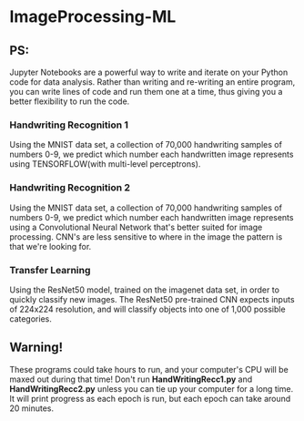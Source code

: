 # ImageProcessing-ML

## PS:
Jupyter Notebooks are a powerful way to write and iterate on your Python code for data analysis. Rather than writing and re-writing an entire program, you can write lines of code and run them one at a time, thus giving you a better flexibility to run the code.

### Handwriting Recognition 1
Using the MNIST data set, a collection of 70,000 handwriting samples of numbers 0-9, we predict which number each handwritten image represents using TENSORFLOW(with multi-level perceptrons).

### Handwriting Recognition 2
Using the MNIST data set, a collection of 70,000 handwriting samples of numbers 0-9, we predict which number each handwritten image represents using a Convolutional Neural Network that's better suited for image processing. CNN's are less sensitive to where in the image the pattern is that we're looking for.

### Transfer Learning
Using the ResNet50 model, trained on the imagenet data set, in order to quickly classify new images. The ResNet50 pre-trained CNN expects inputs of 224x224 resolution, and will classify objects into one of 1,000 possible categories.

## Warning!
These programs could take hours to run, and your computer's CPU will be maxed out during that time! Don't run **HandWritingRecc1.py** and **HandWritingRecc2.py** unless you can tie up your computer for a long time. It will print progress as each epoch is run, but each epoch can take around 20 minutes.
